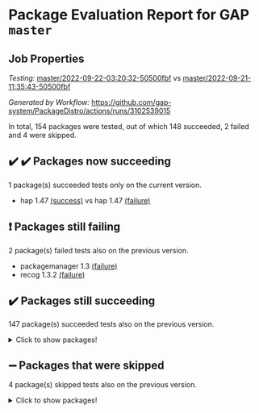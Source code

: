 # Package Evaluation Report for GAP `master`

## Job Properties

*Testing:* [master/2022-09-22-03:20:32-50500fbf](https://github.com/gap-system/PackageDistro/blob/data/reports/master/2022-09-22-03:20:32-50500fbf) vs [master/2022-09-21-11:35:43-50500fbf](https://github.com/gap-system/PackageDistro/blob/data/reports/master/2022-09-21-11:35:43-50500fbf)

*Generated by Workflow:* https://github.com/gap-system/PackageDistro/actions/runs/3102539015

In total, 154 packages were tested, out of which 148 succeeded, 2 failed and 4 were skipped.

## :heavy_check_mark: :heavy_check_mark: Packages now succeeding

1 package(s) succeeded tests only on the current version.
- hap 1.47 [(success)](https://github.com/gap-system/PackageDistro/actions/runs/3102539015/jobs/5025014866) vs hap 1.47 [(failure)](https://github.com/gap-system/PackageDistro/actions/runs/3097288840/jobs/5013992333)

## :exclamation: Packages still failing

2 package(s) failed tests also on the previous version.
- packagemanager 1.3 [(failure)](https://github.com/gap-system/PackageDistro/actions/runs/3102539015/jobs/5025016441)
- recog 1.3.2 [(failure)](https://github.com/gap-system/PackageDistro/actions/runs/3102539015/jobs/5025016937)

## :heavy_check_mark: Packages still succeeding

147 package(s) succeeded tests also on the previous version.
<details><summary>Click to show packages!</summary>

- 4ti2interface 2022.09-01 [(success)](https://github.com/gap-system/PackageDistro/actions/runs/3102539015/jobs/5025012179)
- ace 5.6 [(success)](https://github.com/gap-system/PackageDistro/actions/runs/3102539015/jobs/5025012221)
- aclib 1.3.2 [(success)](https://github.com/gap-system/PackageDistro/actions/runs/3102539015/jobs/5025012274)
- agt 0.2 [(success)](https://github.com/gap-system/PackageDistro/actions/runs/3102539015/jobs/5025012319)
- alnuth 3.2.1 [(success)](https://github.com/gap-system/PackageDistro/actions/runs/3102539015/jobs/5025012365)
- anupq 3.2.6 [(success)](https://github.com/gap-system/PackageDistro/actions/runs/3102539015/jobs/5025012411)
- atlasrep 2.1.5 [(success)](https://github.com/gap-system/PackageDistro/actions/runs/3102539015/jobs/5025012456)
- autodoc 2022.07.10 [(success)](https://github.com/gap-system/PackageDistro/actions/runs/3102539015/jobs/5025012493)
- automata 1.15 [(success)](https://github.com/gap-system/PackageDistro/actions/runs/3102539015/jobs/5025012521)
- automgrp 1.3.2 [(success)](https://github.com/gap-system/PackageDistro/actions/runs/3102539015/jobs/5025012561)
- autpgrp 1.11 [(success)](https://github.com/gap-system/PackageDistro/actions/runs/3102539015/jobs/5025012611)
- cap 2022.09-14 [(success)](https://github.com/gap-system/PackageDistro/actions/runs/3102539015/jobs/5025012656)
- caratinterface 2.3.4 [(success)](https://github.com/gap-system/PackageDistro/actions/runs/3102539015/jobs/5025012691)
- cddinterface 2022.08.11 [(success)](https://github.com/gap-system/PackageDistro/actions/runs/3102539015/jobs/5025012716)
- circle 1.6.5 [(success)](https://github.com/gap-system/PackageDistro/actions/runs/3102539015/jobs/5025012747)
- classicpres 1.22 [(success)](https://github.com/gap-system/PackageDistro/actions/runs/3102539015/jobs/5025012775)
- cohomolo 1.6.10 [(success)](https://github.com/gap-system/PackageDistro/actions/runs/3102539015/jobs/5025012797)
- congruence 1.2.4 [(success)](https://github.com/gap-system/PackageDistro/actions/runs/3102539015/jobs/5025012835)
- corelg 1.56 [(success)](https://github.com/gap-system/PackageDistro/actions/runs/3102539015/jobs/5025012862)
- crime 1.6 [(success)](https://github.com/gap-system/PackageDistro/actions/runs/3102539015/jobs/5025012897)
- crisp 1.4.5 [(success)](https://github.com/gap-system/PackageDistro/actions/runs/3102539015/jobs/5025012928)
- crypting 0.10.2 [(success)](https://github.com/gap-system/PackageDistro/actions/runs/3102539015/jobs/5025012962)
- cryst 4.1.25 [(success)](https://github.com/gap-system/PackageDistro/actions/runs/3102539015/jobs/5025012996)
- crystcat 1.1.10 [(success)](https://github.com/gap-system/PackageDistro/actions/runs/3102539015/jobs/5025013031)
- ctbllib 1.3.4 [(success)](https://github.com/gap-system/PackageDistro/actions/runs/3102539015/jobs/5025013094)
- cubefree 1.19 [(success)](https://github.com/gap-system/PackageDistro/actions/runs/3102539015/jobs/5025013172)
- curlinterface 2.3.0 [(success)](https://github.com/gap-system/PackageDistro/actions/runs/3102539015/jobs/5025013236)
- cvec 2.7.6 [(success)](https://github.com/gap-system/PackageDistro/actions/runs/3102539015/jobs/5025013293)
- datastructures 0.2.7 [(success)](https://github.com/gap-system/PackageDistro/actions/runs/3102539015/jobs/5025013381)
- deepthought 1.0.5 [(success)](https://github.com/gap-system/PackageDistro/actions/runs/3102539015/jobs/5025013429)
- design 1.7 [(success)](https://github.com/gap-system/PackageDistro/actions/runs/3102539015/jobs/5025013496)
- difsets 2.3.1 [(success)](https://github.com/gap-system/PackageDistro/actions/runs/3102539015/jobs/5025013550)
- digraphs 1.6.0 [(success)](https://github.com/gap-system/PackageDistro/actions/runs/3102539015/jobs/5025013614)
- edim 1.3.5 [(success)](https://github.com/gap-system/PackageDistro/actions/runs/3102539015/jobs/5025013664)
- example 4.3.2 [(success)](https://github.com/gap-system/PackageDistro/actions/runs/3102539015/jobs/5025013741)
- examplesforhomalg 2022.08-04 [(success)](https://github.com/gap-system/PackageDistro/actions/runs/3102539015/jobs/5025013789)
- factint 1.6.3 [(success)](https://github.com/gap-system/PackageDistro/actions/runs/3102539015/jobs/5025013823)
- ferret 1.0.8 [(success)](https://github.com/gap-system/PackageDistro/actions/runs/3102539015/jobs/5025013865)
- fga 1.4.0 [(success)](https://github.com/gap-system/PackageDistro/actions/runs/3102539015/jobs/5025013896)
- fining 1.5.1 [(success)](https://github.com/gap-system/PackageDistro/actions/runs/3102539015/jobs/5025013931)
- float 1.0.3 [(success)](https://github.com/gap-system/PackageDistro/actions/runs/3102539015/jobs/5025013982)
- format 1.4.3 [(success)](https://github.com/gap-system/PackageDistro/actions/runs/3102539015/jobs/5025014022)
- forms 1.2.8 [(success)](https://github.com/gap-system/PackageDistro/actions/runs/3102539015/jobs/5025014060)
- fplsa 1.2.5 [(success)](https://github.com/gap-system/PackageDistro/actions/runs/3102539015/jobs/5025014112)
- fr 2.4.10 [(success)](https://github.com/gap-system/PackageDistro/actions/runs/3102539015/jobs/5025014153)
- francy 1.2.5 [(success)](https://github.com/gap-system/PackageDistro/actions/runs/3102539015/jobs/5025014192)
- fwtree 1.3 [(success)](https://github.com/gap-system/PackageDistro/actions/runs/3102539015/jobs/5025014241)
- gapdoc 1.6.6 [(success)](https://github.com/gap-system/PackageDistro/actions/runs/3102539015/jobs/5025014286)
- gauss 2022.09-01 [(success)](https://github.com/gap-system/PackageDistro/actions/runs/3102539015/jobs/5025014336)
- gaussforhomalg 2022.08-03 [(success)](https://github.com/gap-system/PackageDistro/actions/runs/3102539015/jobs/5025014392)
- gbnp 1.0.5 [(success)](https://github.com/gap-system/PackageDistro/actions/runs/3102539015/jobs/5025014438)
- generalizedmorphismsforcap 2022.08-01 [(success)](https://github.com/gap-system/PackageDistro/actions/runs/3102539015/jobs/5025014487)
- genss 1.6.7 [(success)](https://github.com/gap-system/PackageDistro/actions/runs/3102539015/jobs/5025014525)
- gradedmodules 2022.09-01 [(success)](https://github.com/gap-system/PackageDistro/actions/runs/3102539015/jobs/5025014571)
- gradedringforhomalg 2022.08-02 [(success)](https://github.com/gap-system/PackageDistro/actions/runs/3102539015/jobs/5025014612)
- grape 4.8.5 [(success)](https://github.com/gap-system/PackageDistro/actions/runs/3102539015/jobs/5025014649)
- groupoids 1.71 [(success)](https://github.com/gap-system/PackageDistro/actions/runs/3102539015/jobs/5025014696)
- grpconst 2.6.2 [(success)](https://github.com/gap-system/PackageDistro/actions/runs/3102539015/jobs/5025014740)
- guarana 0.96.3 [(success)](https://github.com/gap-system/PackageDistro/actions/runs/3102539015/jobs/5025014774)
- guava 3.17 [(success)](https://github.com/gap-system/PackageDistro/actions/runs/3102539015/jobs/5025014822)
- hapcryst 0.1.15 [(success)](https://github.com/gap-system/PackageDistro/actions/runs/3102539015/jobs/5025014915)
- hecke 1.5.3 [(success)](https://github.com/gap-system/PackageDistro/actions/runs/3102539015/jobs/5025014948)
- help 3.5 [(success)](https://github.com/gap-system/PackageDistro/actions/runs/3102539015/jobs/5025014991)
- homalg 2022.08-04 [(success)](https://github.com/gap-system/PackageDistro/actions/runs/3102539015/jobs/5025015015)
- homalgtocas 2022.09-01 [(success)](https://github.com/gap-system/PackageDistro/actions/runs/3102539015/jobs/5025015045)
- idrel 2.44 [(success)](https://github.com/gap-system/PackageDistro/actions/runs/3102539015/jobs/5025015069)
- images 1.3.1 [(success)](https://github.com/gap-system/PackageDistro/actions/runs/3102539015/jobs/5025015091)
- intpic 0.3.0 [(success)](https://github.com/gap-system/PackageDistro/actions/runs/3102539015/jobs/5025015120)
- io 4.7.2 [(success)](https://github.com/gap-system/PackageDistro/actions/runs/3102539015/jobs/5025015158)
- io_forhomalg 2022.09-01 [(success)](https://github.com/gap-system/PackageDistro/actions/runs/3102539015/jobs/5025015184)
- irredsol 1.4.3 [(success)](https://github.com/gap-system/PackageDistro/actions/runs/3102539015/jobs/5025015221)
- json 2.1.0 [(success)](https://github.com/gap-system/PackageDistro/actions/runs/3102539015/jobs/5025015248)
- jupyterkernel 1.4.1 [(success)](https://github.com/gap-system/PackageDistro/actions/runs/3102539015/jobs/5025015291)
- jupyterviz 1.5.6 [(success)](https://github.com/gap-system/PackageDistro/actions/runs/3102539015/jobs/5025015316)
- kan 1.34 [(success)](https://github.com/gap-system/PackageDistro/actions/runs/3102539015/jobs/5025015349)
- kbmag 1.5.9 [(success)](https://github.com/gap-system/PackageDistro/actions/runs/3102539015/jobs/5025015382)
- laguna 3.9.5 [(success)](https://github.com/gap-system/PackageDistro/actions/runs/3102539015/jobs/5025015403)
- liealgdb 2.2.1 [(success)](https://github.com/gap-system/PackageDistro/actions/runs/3102539015/jobs/5025015427)
- liepring 2.7 [(success)](https://github.com/gap-system/PackageDistro/actions/runs/3102539015/jobs/5025015471)
- liering 2.4.2 [(success)](https://github.com/gap-system/PackageDistro/actions/runs/3102539015/jobs/5025015511)
- linearalgebraforcap 2022.09-08 [(success)](https://github.com/gap-system/PackageDistro/actions/runs/3102539015/jobs/5025015557)
- localizeringforhomalg 2022.09-01 [(success)](https://github.com/gap-system/PackageDistro/actions/runs/3102539015/jobs/5025015613)
- loops 3.4.2 [(success)](https://github.com/gap-system/PackageDistro/actions/runs/3102539015/jobs/5025015687)
- lpres 1.0.3 [(success)](https://github.com/gap-system/PackageDistro/actions/runs/3102539015/jobs/5025015736)
- majoranaalgebras 1.4 [(success)](https://github.com/gap-system/PackageDistro/actions/runs/3102539015/jobs/5025015787)
- mapclass 1.4.6 [(success)](https://github.com/gap-system/PackageDistro/actions/runs/3102539015/jobs/5025015848)
- matgrp 0.70 [(success)](https://github.com/gap-system/PackageDistro/actions/runs/3102539015/jobs/5025015932)
- matricesforhomalg 2022.09-01 [(success)](https://github.com/gap-system/PackageDistro/actions/runs/3102539015/jobs/5025015985)
- modisom 2.5.3 [(success)](https://github.com/gap-system/PackageDistro/actions/runs/3102539015/jobs/5025016017)
- modulepresentationsforcap 2022.09-01 [(success)](https://github.com/gap-system/PackageDistro/actions/runs/3102539015/jobs/5025016065)
- modules 2022.09-01 [(success)](https://github.com/gap-system/PackageDistro/actions/runs/3102539015/jobs/5025016120)
- monoidalcategories 2022.09-05 [(success)](https://github.com/gap-system/PackageDistro/actions/runs/3102539015/jobs/5025016166)
- nconvex 2022.08-01 [(success)](https://github.com/gap-system/PackageDistro/actions/runs/3102539015/jobs/5025016188)
- nilmat 1.4.2 [(success)](https://github.com/gap-system/PackageDistro/actions/runs/3102539015/jobs/5025016213)
- nock 1.5 [(success)](https://github.com/gap-system/PackageDistro/actions/runs/3102539015/jobs/5025016235)
- normalizinterface 1.3.4 [(success)](https://github.com/gap-system/PackageDistro/actions/runs/3102539015/jobs/5025016266)
- nq 2.5.8 [(success)](https://github.com/gap-system/PackageDistro/actions/runs/3102539015/jobs/5025016293)
- numericalsgps 1.3.1 [(success)](https://github.com/gap-system/PackageDistro/actions/runs/3102539015/jobs/5025016320)
- openmath 11.5.1 [(success)](https://github.com/gap-system/PackageDistro/actions/runs/3102539015/jobs/5025016368)
- orb 4.8.5 [(success)](https://github.com/gap-system/PackageDistro/actions/runs/3102539015/jobs/5025016402)
- patternclass 2.4.2 [(success)](https://github.com/gap-system/PackageDistro/actions/runs/3102539015/jobs/5025016486)
- permut 2.0.4 [(success)](https://github.com/gap-system/PackageDistro/actions/runs/3102539015/jobs/5025016530)
- polenta 1.3.10 [(success)](https://github.com/gap-system/PackageDistro/actions/runs/3102539015/jobs/5025016569)
- polymaking 0.8.6 [(success)](https://github.com/gap-system/PackageDistro/actions/runs/3102539015/jobs/5025016603)
- primgrp 3.4.2 [(success)](https://github.com/gap-system/PackageDistro/actions/runs/3102539015/jobs/5025016645)
- profiling 2.5.0 [(success)](https://github.com/gap-system/PackageDistro/actions/runs/3102539015/jobs/5025016692)
- qpa 1.34 [(success)](https://github.com/gap-system/PackageDistro/actions/runs/3102539015/jobs/5025016730)
- quagroup 1.8.3 [(success)](https://github.com/gap-system/PackageDistro/actions/runs/3102539015/jobs/5025016770)
- radiroot 2.9 [(success)](https://github.com/gap-system/PackageDistro/actions/runs/3102539015/jobs/5025016813)
- rcwa 4.7.0 [(success)](https://github.com/gap-system/PackageDistro/actions/runs/3102539015/jobs/5025016853)
- rds 1.8 [(success)](https://github.com/gap-system/PackageDistro/actions/runs/3102539015/jobs/5025016893)
- repndecomp 1.2.1 [(success)](https://github.com/gap-system/PackageDistro/actions/runs/3102539015/jobs/5025016998)
- repsn 3.1.0 [(success)](https://github.com/gap-system/PackageDistro/actions/runs/3102539015/jobs/5025017054)
- resclasses 4.7.3 [(success)](https://github.com/gap-system/PackageDistro/actions/runs/3102539015/jobs/5025017087)
- ringsforhomalg 2022.09-01 [(success)](https://github.com/gap-system/PackageDistro/actions/runs/3102539015/jobs/5025017127)
- sco 2022.09-01 [(success)](https://github.com/gap-system/PackageDistro/actions/runs/3102539015/jobs/5025017156)
- scscp 2.3.1 [(success)](https://github.com/gap-system/PackageDistro/actions/runs/3102539015/jobs/5025017175)
- semigroups 5.0.2 [(success)](https://github.com/gap-system/PackageDistro/actions/runs/3102539015/jobs/5025017203)
- sglppow 2.2 [(success)](https://github.com/gap-system/PackageDistro/actions/runs/3102539015/jobs/5025017232)
- sgpviz 0.999.5 [(success)](https://github.com/gap-system/PackageDistro/actions/runs/3102539015/jobs/5025017268)
- simpcomp 2.1.14 [(success)](https://github.com/gap-system/PackageDistro/actions/runs/3102539015/jobs/5025017308)
- singular 2020.12.18 [(success)](https://github.com/gap-system/PackageDistro/actions/runs/3102539015/jobs/5025017344)
- sla 1.5.3 [(success)](https://github.com/gap-system/PackageDistro/actions/runs/3102539015/jobs/5025017385)
- smallgrp 1.5 [(success)](https://github.com/gap-system/PackageDistro/actions/runs/3102539015/jobs/5025017444)
- smallsemi 0.6.13 [(success)](https://github.com/gap-system/PackageDistro/actions/runs/3102539015/jobs/5025017497)
- sonata 2.9.4 [(success)](https://github.com/gap-system/PackageDistro/actions/runs/3102539015/jobs/5025017554)
- sophus 1.27 [(success)](https://github.com/gap-system/PackageDistro/actions/runs/3102539015/jobs/5025017614)
- spinsym 1.5.2 [(success)](https://github.com/gap-system/PackageDistro/actions/runs/3102539015/jobs/5025017665)
- standardff 0.9.4 [(success)](https://github.com/gap-system/PackageDistro/actions/runs/3102539015/jobs/5025017754)
- symbcompcc 1.3.2 [(success)](https://github.com/gap-system/PackageDistro/actions/runs/3102539015/jobs/5025017812)
- thelma 1.3 [(success)](https://github.com/gap-system/PackageDistro/actions/runs/3102539015/jobs/5025017868)
- tomlib 1.2.9 [(success)](https://github.com/gap-system/PackageDistro/actions/runs/3102539015/jobs/5025017934)
- toolsforhomalg 2022.09-05 [(success)](https://github.com/gap-system/PackageDistro/actions/runs/3102539015/jobs/5025017981)
- toric 1.9.5 [(success)](https://github.com/gap-system/PackageDistro/actions/runs/3102539015/jobs/5025018038)
- toricvarieties 2022.07.13 [(success)](https://github.com/gap-system/PackageDistro/actions/runs/3102539015/jobs/5025018115)
- transgrp 3.6.3 [(success)](https://github.com/gap-system/PackageDistro/actions/runs/3102539015/jobs/5025018140)
- ugaly 4.0.3 [(success)](https://github.com/gap-system/PackageDistro/actions/runs/3102539015/jobs/5025018172)
- unipot 1.5 [(success)](https://github.com/gap-system/PackageDistro/actions/runs/3102539015/jobs/5025018192)
- unitlib 4.1.0 [(success)](https://github.com/gap-system/PackageDistro/actions/runs/3102539015/jobs/5025018228)
- utils 0.76 [(success)](https://github.com/gap-system/PackageDistro/actions/runs/3102539015/jobs/5025018263)
- uuid 0.7 [(success)](https://github.com/gap-system/PackageDistro/actions/runs/3102539015/jobs/5025018303)
- walrus 0.9991 [(success)](https://github.com/gap-system/PackageDistro/actions/runs/3102539015/jobs/5025018346)
- wedderga 4.10.2 [(success)](https://github.com/gap-system/PackageDistro/actions/runs/3102539015/jobs/5025018386)
- xmod 2.88 [(success)](https://github.com/gap-system/PackageDistro/actions/runs/3102539015/jobs/5025018418)
- xmodalg 1.22 [(success)](https://github.com/gap-system/PackageDistro/actions/runs/3102539015/jobs/5025018446)
- yangbaxter 0.10.1 [(success)](https://github.com/gap-system/PackageDistro/actions/runs/3102539015/jobs/5025018481)
- zeromqinterface 0.14 [(success)](https://github.com/gap-system/PackageDistro/actions/runs/3102539015/jobs/5025018526)
</details>

## :heavy_minus_sign: Packages that were skipped

4 package(s) skipped tests also on the previous version.
<details><summary>Click to show packages!</summary>

- browse 1.8.15 [(skipped)](https://github.com/gap-system/PackageDistro/actions/runs/3102539015/jobs/5024931850)
- itc 1.5.1 [(skipped)](https://github.com/gap-system/PackageDistro/actions/runs/3102539015/jobs/5024931850)
- polycyclic 2.16 [(skipped)](https://github.com/gap-system/PackageDistro/actions/runs/3102539015/jobs/5024931850)
- xgap 4.31 [(skipped)](https://github.com/gap-system/PackageDistro/actions/runs/3102539015/jobs/5024931850)
</details>

